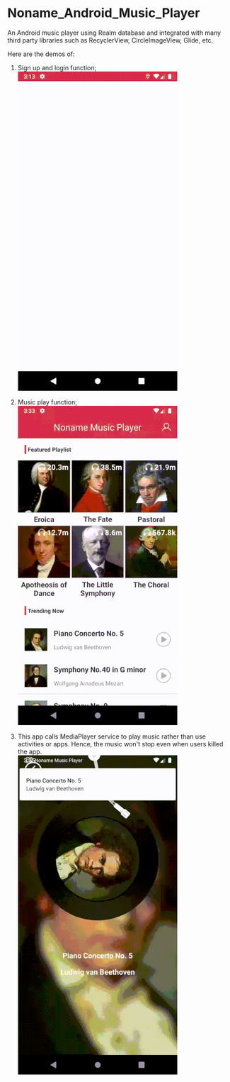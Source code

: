 # Noname_Android_Music_Player
An Android music player using Realm database and integrated with many third party libraries such as RecyclerView, CircleImageView, Glide, etc.

Here are the demos of:
1. Sign up and login function;</br>
![](demos/demo1.gif)</hr>

2. Music play function;</br>
![](demos/demo2.gif)</hr>

3. This app calls MediaPlayer service to play music rather than use activities or apps. Hence, the music won't stop even when users killed the app.</br>
![](demos/demo3.gif)

